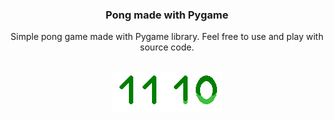 
<h3 align=center>Pong made with Pygame</h3>
<p align=center>Simple pong game made with Pygame library. Feel free to use and play with source code.</p>
<br>
<div align=center>
    <img src="https://raw.githubusercontent.com/Vasamir1/Algorithms/main/01.gif" allign="cente](https://tenor.com/pl/view/cats-tennis-gif-5508679)https://tenor.com/pl/view/cats-tennis-gif-5508679">
</div>
